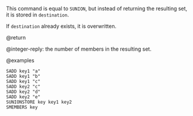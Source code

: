 This command is equal to `SUNION`, but instead of returning the resulting set,
it is stored in `destination`.

If `destination` already exists, it is overwritten.

@return

@integer-reply: the number of members in the resulting set.

@examples

```cli
SADD key1 "a"
SADD key1 "b"
SADD key1 "c"
SADD key2 "c"
SADD key2 "d"
SADD key2 "e"
SUNIONSTORE key key1 key2
SMEMBERS key
```
